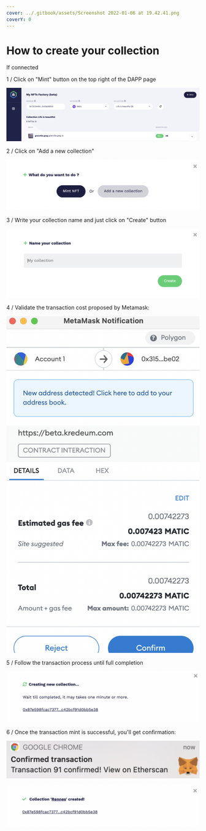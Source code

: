 ```yaml
---
cover: ../.gitbook/assets/Screenshot 2022-01-06 at 19.42.41.png
coverY: 0
---
```


# How to create your collection

If connected

1 / Click on "Mint" button on the top right of the DAPP page

![](<../.gitbook/assets/Screenshot 2022-01-09 at 22.18.28.png>)

2 / Click on "Add a new collection"

![](<../.gitbook/assets/Screenshot 2022-01-09 at 22.20.34.png>)

3 / Write your collection name and just click on "Create" button

![](<../.gitbook/assets/Screenshot 2022-01-09 at 22.21.06.png>)

4 / Validate the transaction cost proposed by Metamask:&#x20;

![](<../.gitbook/assets/Screenshot 2022-01-09 at 22.41.54.png>)

5 / Follow the transaction process until full completion

![](<../.gitbook/assets/Screenshot 2022-01-09 at 22.42.03.png>)

6 / Once the transaction mint is successful, you'll get confirmation:

![](<../.gitbook/assets/Screenshot 2022-01-09 at 22.39.12.png>)

![](<../.gitbook/assets/Screenshot 2022-01-09 at 22.45.29.png>)
